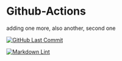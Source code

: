 # Github-Actions


adding one more, also another, second one

[![GitHub Last Commit](https://img.shields.io/github/last-commit/curtisdingdong/Github-Actions?logo=github)](https://github.com/curtisdingdong/Github-Actions/commits/master)

[![Markdown Lint](https://github.com/curtisdingdong/Github-Actions/actions/workflows/markdown.yaml/badge.svg)](https://github.com/curtisdingdong/Github-Actions/actions/workflows/markdown.yaml)
